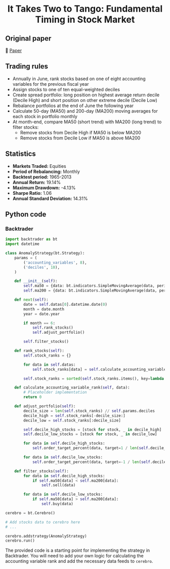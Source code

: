 <div align="center">
  <h1>It Takes Two to Tango: Fundamental Timing in Stock Market</h1>
</div>

## Original paper

📕 [Paper](https://papers.ssrn.com/sol3/papers.cfm?abstract_id=3252887)

## Trading rules

- Annually in June, rank stocks based on one of eight accounting variables for the previous fiscal year
- Assign stocks to one of ten equal-weighted deciles
- Create spread portfolio: long position on highest average return decile (Decile High) and short position on other extreme decile (Decile Low)
- Rebalance portfolios at the end of June the following year
- Calculate 50-day (MA50) and 200-day (MA200) moving averages for each stock in portfolio monthly
- At month-end, compare MA50 (short trend) with MA200 (long trend) to filter stocks:
    - Remove stocks from Decile High if MA50 is below MA200
    - Remove stocks from Decile Low if MA50 is above MA200

## Statistics

- **Markets Traded:** Equities
- **Period of Rebalancing:** Monthly
- **Backtest period:** 1965-2013
- **Annual Return:** 19.14%
- **Maximum Drawdown:** -4.13%
- **Sharpe Ratio:** 1.06
- **Annual Standard Deviation:** 14.31%

## Python code

### Backtrader

```python
import backtrader as bt
import datetime

class AnomalyStrategy(bt.Strategy):
    params = (
        ('accounting_variables', 8),
        ('deciles', 10),
    )

    def __init__(self):
        self.ma50 = {data: bt.indicators.SimpleMovingAverage(data, period=50) for data in self.datas}
        self.ma200 = {data: bt.indicators.SimpleMovingAverage(data, period=200) for data in self.datas}

    def next(self):
        date = self.datas[0].datetime.date(0)
        month = date.month
        year = date.year

        if month == 6:
            self.rank_stocks()
            self.adjust_portfolio()

        self.filter_stocks()

    def rank_stocks(self):
        self.stock_ranks = {}

        for data in self.datas:
            self.stock_ranks[data] = self.calculate_accounting_variable_rank(data)

        self.stock_ranks = sorted(self.stock_ranks.items(), key=lambda x: x[1])

    def calculate_accounting_variable_rank(self, data):
        # Placeholder implementation
        return 0

    def adjust_portfolio(self):
        decile_size = len(self.stock_ranks) // self.params.deciles
        decile_high = self.stock_ranks[-decile_size:]
        decile_low = self.stock_ranks[:decile_size]

        self.decile_high_stocks = [stock for stock, _ in decile_high]
        self.decile_low_stocks = [stock for stock, _ in decile_low]

        for data in self.decile_high_stocks:
            self.order_target_percent(data, target=1 / len(self.decile_high_stocks))

        for data in self.decile_low_stocks:
            self.order_target_percent(data, target=-1 / len(self.decile_low_stocks))

    def filter_stocks(self):
        for data in self.decile_high_stocks:
            if self.ma50[data] < self.ma200[data]:
                self.sell(data)

        for data in self.decile_low_stocks:
            if self.ma50[data] > self.ma200[data]:
                self.buy(data)

cerebro = bt.Cerebro()

# Add stocks data to cerebro here
# ...

cerebro.addstrategy(AnomalyStrategy)
cerebro.run()
```

The provided code is a starting point for implementing the strategy in Backtrader. You will need to add your own logic for calculating the accounting variable rank and add the necessary data feeds to `cerebro`.